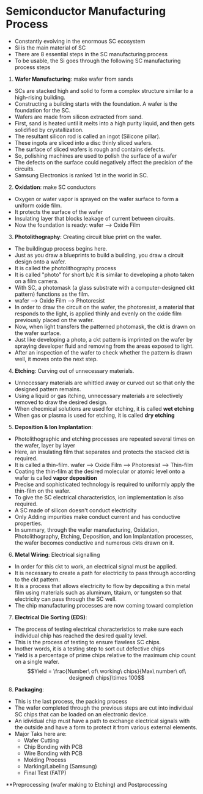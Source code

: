 # Semiconductor Manufacturing Process
- Constantly evolving in the enormous SC ecosystem
- Si is the main material of SC
- There are 8 essential steps in the SC manufacturing process
- To be usable, the Si goes through the following SC manufacturing process steps

1. **Wafer Manufacturing**: make wafer from sands
  - SCs are stacked high and solid to form a complex structure similar to a high-rising building. 
  - Constructing a building starts with the foundation. A wafer is the foundation for the SC. 
  - Wafers are made from silicon extracted from sand.
  - First, sand is heated until it melts into a high purity liquid, and then gets solidified by crystallization.
  - The resultant silicon rod is called an ingot (Silicone pillar).
  - These ingots are sliced into a disc thinly sliced wafers.
  - The surface of sliced wafers is rough and contains defects.
  - So, polishing machines are used to polish the surface of a wafer
  - The defects on the surface could negatively affect the precision of the circuits.
  - Samsung Electronics is ranked 1st in the world in SC.
  
2. **Oxidation**: make SC conductors
  - Oxygen or water vapor is sprayed on the wafer surface to form a uniform oxide film.
  - It protects the surface of the wafer
  - Insulating layer that blocks leakage of current between circuits.
  - Now the foundation is ready: wafer --> Oxide Film
  
3. **Photolithography**: Creating circuit blue print on the wafer.
  - The buildingup process begins here.
  - Just as you draw a blueprints to build a building, you draw a circuit design onto a wafer.
  - It is called the photolithography process
  - It is called "photo" for short b/c it is similar to developing a photo taken on a film camera.
  - With SC, a photomask (a glass substrate with a computer-designed ckt pattern) functions as the film.
  - wafer --> Oxide Film --> Photoresist
  - In order to draw the circuit on the wafer, the photoresist, a material that responds to the light, 
     is applied thinly and evenly on the oxide film previously placed on the wafer.
  - Now, when light transfers the patterned photomask, the ckt is drawn on the wafer surface.
  - Just like developing a photo, a ckt pattern is imprinted on the wafer by spraying developer fluid
    and removing from the areas exposed to light.
  - After an inspection of the wafer to check whether the pattern is drawn well, it moves onto the next step.
  
4. **Etching**: Curving out of unnecessary materials.
  - Unnecessary materials are whittled away or curved out so that only the designed pattern remains.
  - Using a liquid or gas itching, unnecessary materials are selectively removed to draw the desired design.
  - When checmical solutions are used for etching, it is called **wet etching**
  - When gas or plasma is used for etching, it is called **dry etching**
  
5. **Deposition & Ion Implantation**:
  - Photolithographic and etching processes are repeated several times on the wafer, layer by layer
  - Here, an insulating film that separates and protects the stacked ckt is required.
  - It is called a thin-film. wafer --> Oxide Film --> Photoresist --> Thin-film
  - Coating the thin-film at the desired molecular or atomic level onto a wafer is called **vapor deposition**
  - Precise and sophisticated technology is required to uniformly apply the thin-film on the wafer.
  - To give the SC electrical characteristics, ion implementation is also required.
  - A SC made of silicon doesn't conduct electricity
  - Only Adding impurities make conduct current and has conductive properties.
  - In summary, through the wafer manufacturing, Oxidation, Photolithography, Etching, Deposition, 
    and Ion Implantation processes, the wafer becomes conductive and numerous ckts drawn on it.
  
6. **Metal Wiring**: Electrical signalling
  - In order for this ckt to work, an electrical signal must be applied.
  - It is necessary to create a path for electricity to pass through according to the ckt pattern.
  - It is a process that allows electricity to flow by depositing a thin metal film using materials
    such as aluminum, titaium, or tungsten so that electricity can pass through the SC well.
  - The chip manufacturing processes are now coming toward completion
7. **Electrical Die Sorting (EDS)**:
  - The process of testing electrical characteristics to make sure each individual chip has 
    reached the desired quality level.
  - This is the process of testing to ensure flawless SC chips.
  - Inother words, it is a testing step to sort out defective chips
  - Yield is a percentage of prime chips relative to the maximum chip count on a single wafer.
  $$Yield = \frac{Number\ of\ working\ chips}{Max\ number\ of\ designed\ chips}\times 100$$
  
8. **Packaging**:
  - This is the last process, the packing process
  - The wafer completed through the previous steps are cut into individual SC chips
    that can be loaded on an electronic device.
  - An idividual chip must have a path to exchange electrical signals with the outside and
    have a form to protect it from various external elements.
  - Major Taks here are:
    - Wafer Cutting
    - Chip Bonding with PCB
    - Wire Bonding with PCB
    - Molding Process
    - Marking/Labeling (Samsung)
    - Final Test (FATP)

**Preprocessing (wafer making to Etching) and Postprocessing

